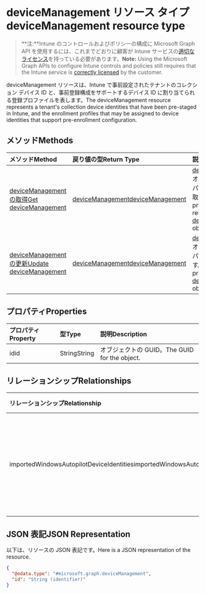# <a name="devicemanagement-resource-type"></a><span data-ttu-id="cf129-101">deviceManagement リソース タイプ</span><span class="sxs-lookup"><span data-stu-id="cf129-101">deviceManagement resource type</span></span>

> <span data-ttu-id="cf129-102">**注:**Intune のコントロールおよびポリシーの構成に Microsoft Graph API を使用するには、これまでどおりに顧客が Intune サービスの[適切なライセンス](https://go.microsoft.com/fwlink/?linkid=839381)を持っている必要があります。</span><span class="sxs-lookup"><span data-stu-id="cf129-102">**Note:** Using the Microsoft Graph APIs to configure Intune controls and policies still requires that the Intune service is [correctly licensed](https://go.microsoft.com/fwlink/?linkid=839381) by the customer.</span></span>

<span data-ttu-id="cf129-103">deviceManagement リソースは、Intune で事前設定されたテナントのコレクション デバイス ID と、事前登録構成をサポートするデバイス ID に割り当てられる登録プロファイルを表します。</span><span class="sxs-lookup"><span data-stu-id="cf129-103">The deviceManagement resource represents a tenant's collection device identities that have been pre-staged in Intune, and the enrollment profiles that may be assigned to device identities that support pre-enrollment configuration.</span></span>
## <a name="methods"></a><span data-ttu-id="cf129-104">メソッド</span><span class="sxs-lookup"><span data-stu-id="cf129-104">Methods</span></span>
|<span data-ttu-id="cf129-105">メソッド</span><span class="sxs-lookup"><span data-stu-id="cf129-105">Method</span></span>|<span data-ttu-id="cf129-106">戻り値の型</span><span class="sxs-lookup"><span data-stu-id="cf129-106">Return Type</span></span>|<span data-ttu-id="cf129-107">説明</span><span class="sxs-lookup"><span data-stu-id="cf129-107">Description</span></span>|
|:---|:---|:---|
|[<span data-ttu-id="cf129-108">deviceManagement の取得</span><span class="sxs-lookup"><span data-stu-id="cf129-108">Get deviceManagement</span></span>](../api/intune_enrollment_devicemanagement_get.md)|[<span data-ttu-id="cf129-109">deviceManagement</span><span class="sxs-lookup"><span data-stu-id="cf129-109">deviceManagement</span></span>](../resources/intune_enrollment_devicemanagement.md)|<span data-ttu-id="cf129-110">[deviceManagement](../resources/intune_enrollment_devicemanagement.md) オブジェクトのプロパティと関係を読み取ります。</span><span class="sxs-lookup"><span data-stu-id="cf129-110">Read properties and relationships of the [deviceManagement](../resources/intune_enrollment_devicemanagement.md) object.</span></span>|
|[<span data-ttu-id="cf129-111">deviceManagement の更新</span><span class="sxs-lookup"><span data-stu-id="cf129-111">Update deviceManagement</span></span>](../api/intune_enrollment_devicemanagement_update.md)|[<span data-ttu-id="cf129-112">deviceManagement</span><span class="sxs-lookup"><span data-stu-id="cf129-112">deviceManagement</span></span>](../resources/intune_enrollment_devicemanagement.md)|<span data-ttu-id="cf129-113">[deviceManagement](../resources/intune_enrollment_devicemanagement.md) オブジェクトのプロパティを更新します。</span><span class="sxs-lookup"><span data-stu-id="cf129-113">Update the properties of a [deviceManagement](../resources/intune_enrollment_devicemanagement.md) object.</span></span>|

## <a name="properties"></a><span data-ttu-id="cf129-114">プロパティ</span><span class="sxs-lookup"><span data-stu-id="cf129-114">Properties</span></span>
|<span data-ttu-id="cf129-115">プロパティ</span><span class="sxs-lookup"><span data-stu-id="cf129-115">Property</span></span>|<span data-ttu-id="cf129-116">型</span><span class="sxs-lookup"><span data-stu-id="cf129-116">Type</span></span>|<span data-ttu-id="cf129-117">説明</span><span class="sxs-lookup"><span data-stu-id="cf129-117">Description</span></span>|
|:---|:---|:---|
|<span data-ttu-id="cf129-118">id</span><span class="sxs-lookup"><span data-stu-id="cf129-118">id</span></span>|<span data-ttu-id="cf129-119">String</span><span class="sxs-lookup"><span data-stu-id="cf129-119">String</span></span>|<span data-ttu-id="cf129-120">オブジェクトの GUID。</span><span class="sxs-lookup"><span data-stu-id="cf129-120">The GUID for the object.</span></span>|

## <a name="relationships"></a><span data-ttu-id="cf129-121">リレーションシップ</span><span class="sxs-lookup"><span data-stu-id="cf129-121">Relationships</span></span>
|<span data-ttu-id="cf129-122">リレーションシップ</span><span class="sxs-lookup"><span data-stu-id="cf129-122">Relationship</span></span>|<span data-ttu-id="cf129-123">型</span><span class="sxs-lookup"><span data-stu-id="cf129-123">Type</span></span>|<span data-ttu-id="cf129-124">説明</span><span class="sxs-lookup"><span data-stu-id="cf129-124">Description</span></span>|
|:---|:---|:---|
|<span data-ttu-id="cf129-125">importedWindowsAutopilotDeviceIdentities</span><span class="sxs-lookup"><span data-stu-id="cf129-125">importedWindowsAutopilotDeviceIdentities</span></span>|<span data-ttu-id="cf129-126">[importedWindowsAutopilotDeviceIdentity](../resources/intune_enrollment_importedwindowsautopilotdeviceidentity.md)コレクション</span><span class="sxs-lookup"><span data-stu-id="cf129-126">[importedWindowsAutopilotDeviceIdentity](../resources/intune_enrollment_importedwindowsautopilotdeviceidentity.md) collection</span></span>|<span data-ttu-id="cf129-127">インポートされたWindows Autopilot デバイスのコレクション。</span><span class="sxs-lookup"><span data-stu-id="cf129-127">Collection of imported Windows autopilot devices.</span></span>|

## <a name="json-representation"></a><span data-ttu-id="cf129-128">JSON 表記</span><span class="sxs-lookup"><span data-stu-id="cf129-128">JSON Representation</span></span>
<span data-ttu-id="cf129-129">以下は、リソースの JSON 表記です。</span><span class="sxs-lookup"><span data-stu-id="cf129-129">Here is a JSON representation of the resource.</span></span>
<!-- {
  "blockType": "resource",
  "keyProperty": "id",
  "@odata.type": "microsoft.graph.deviceManagement"
}
-->
``` json
{
  "@odata.type": "#microsoft.graph.deviceManagement",
  "id": "String (identifier)"
}
```



